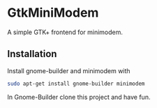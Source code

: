# GtkMiniModem

A simple GTK+ frontend for minimodem.

## Installation

Install gnome-builder and minimodem with

```bash
sudo apt-get install gnome-builder minimodem
```

In Gnome-Builder clone this project and have fun.
